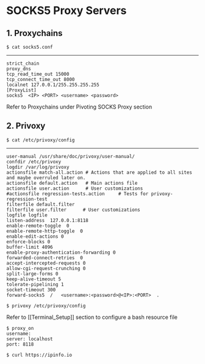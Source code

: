 # SOCKS5 Proxy Servers

## 1. Proxychains

`$ cat socks5.conf`

---

```
strict_chain  
proxy_dns  
tcp_read_time_out 15000  
tcp_connect_time_out 8000  
localnet 127.0.0.1/255.255.255.255  
[ProxyList]  
socks5  <IP> <PORT> <username> <password>
```

Refer to Proxychains under Pivoting SOCKS Proxy section

## 2. Privoxy

`$ cat /etc/privoxy/config`

---

```
user-manual /usr/share/doc/privoxy/user-manual/  
confdir /etc/privoxy  
logdir /var/log/privoxy  
actionsfile match-all.action # Actions that are applied to all sites and maybe overruled later on.  
actionsfile default.action   # Main actions file  
actionsfile user.action      # User customizations  
#actionsfile regression-tests.action     # Tests for privoxy-regression-test  
filterfile default.filter  
filterfile user.filter      # User customizations  
logfile logfile  
listen-address  127.0.0.1:8118  
enable-remote-toggle  0  
enable-remote-http-toggle  0  
enable-edit-actions 0  
enforce-blocks 0  
buffer-limit 4096  
enable-proxy-authentication-forwarding 0  
forwarded-connect-retries  0  
accept-intercepted-requests 0  
allow-cgi-request-crunching 0  
split-large-forms 0  
keep-alive-timeout 5  
tolerate-pipelining 1  
socket-timeout 300  
forward-socks5  /   <username>:<password>@<IP>:<PORT>  .
```

`$ privoxy /etc/privoxy/config`

Refer to [[Terminal_Setup]] section to configure a bash resource file

```
$ proxy_on
username:
server: localhost
port: 8118
```

`$ curl https://ipinfo.io`